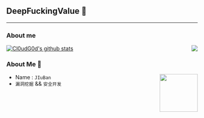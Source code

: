 ## DeepFuckingValue 👋
---
### About me




[![Cl0udG0d's github stats](https://github-readme-stats.vercel.app/api?username=JiuBanSec&show_icons=true&theme=dark)](https://github.com/anuraghazra/github-readme-stats)
<img align="right" src="https://github-readme-stats.vercel.app/api?username=wafinfo&count_private=true&show_icons=true&hide=prs&theme=radical" />

### About Me 👋

<img align='right' src="https://profile-counter.glitch.me/JiuBanSec/count.svg" width="100">

- Name : `JIuBan`
-   `漏洞挖掘` && `安全开发`
